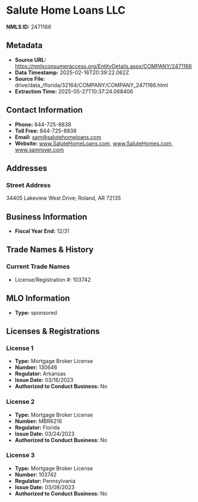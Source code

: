 # Salute Home Loans LLC

**NMLS ID:** 2471166

## Metadata
- **Source URL:** https://nmlsconsumeraccess.org/EntityDetails.aspx/COMPANY/2471166
- **Data Timestamp:** 2025-02-16T20:39:22.062Z
- **Source File:** drive/data_/florida/32164/COMPANY/COMPANY_2471166.html
- **Extraction Time:** 2025-05-27T10:37:24.068406

## Contact Information
- **Phone:** 844-725-8838
- **Toll Free:** 844-725-8838
- **Email:** sam@salutehomeloans.com
- **Website:** www.SaluteHomeLoans.com, www.SaluteHomes.com, www.samroyer.com

## Addresses
### Street Address
34405 Lakeview West Drive; Roland, AR 72135

## Business Information
- **Fiscal Year End:** 12/31

## Trade Names & History
### Current Trade Names
- License/Registration #: 103742

## MLO Information
- **Type:** sponsored

## Licenses & Registrations

### License 1
- **Type:** Mortgage Broker License
- **Number:** 130646
- **Regulator:** Arkansas
- **Issue Date:** 03/16/2023
- **Authorized to Conduct Business:** No

### License 2
- **Type:** Mortgage Broker License
- **Number:** MBR6216
- **Regulator:** Florida
- **Issue Date:** 03/24/2023
- **Authorized to Conduct Business:** No

### License 3
- **Type:** Mortgage Broker License
- **Number:** 103742
- **Regulator:** Pennsylvania
- **Issue Date:** 03/08/2023
- **Authorized to Conduct Business:** No
